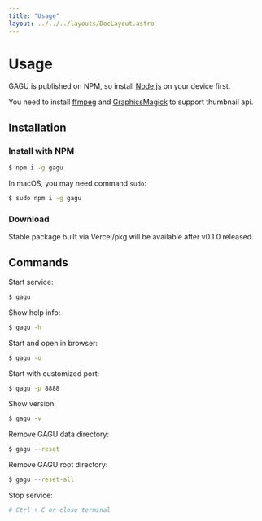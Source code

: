 ```yaml
---
title: "Usage"
layout: ../../../layouts/DocLayout.astro
---
```


# Usage

GAGU is published on NPM, so install [Node.js](https://nodejs.org/) on your device first.

You need to install [ffmpeg](https://ffmpeg.org/) and [GraphicsMagick](http://www.graphicsmagick.org/) to support thumbnail api.

## Installation

### Install with NPM

```sh
$ npm i -g gagu
```

In macOS, you may need command `sudo`:

```sh
$ sudo npm i -g gagu
```

### Download

Stable package built via Vercel/pkg will be available after v0.1.0 released.

## Commands

Start service:

```sh
$ gagu
```

Show help info:

```sh
$ gagu -h
```

Start and open in browser:

```sh
$ gagu -o
```

Start with customized port:

```sh
$ gagu -p 8888
```

Show version:

```sh
$ gagu -v
```

Remove GAGU data directory:

```sh
$ gagu --reset
```

Remove GAGU root directory:

```sh
$ gagu --reset-all
```

Stop service:

```sh
# Ctrl + C or close terminal
```

